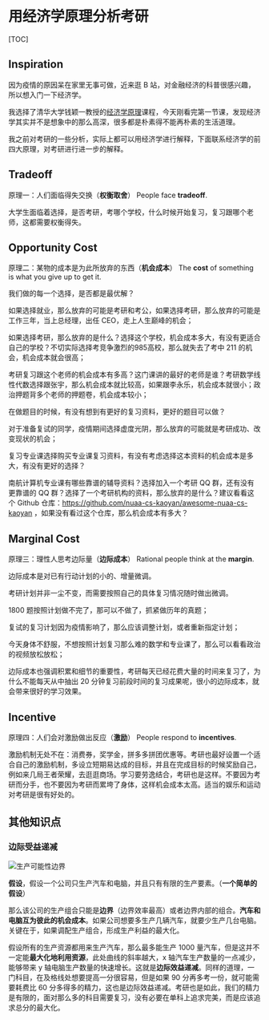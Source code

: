 # 用经济学原理分析考研

[TOC]

## Inspiration

因为疫情的原因呆在家里无事可做，近来逛 B 站，对金融经济的科普很感兴趣，所以想入门一下经济学。

我选择了清华大学钱颖一教授的[经济学原理](https://www.bilibili.com/video/BV1gt411g7RU )课程，今天刚看完第一节课，发现经济学其实并不是想象中的那么高深，很多都是朴素得不能再朴素的生活道理。

我之前对考研的一些分析，实际上都可以用经济学进行解释，下面联系经济学的前四大原理，对考研进行进一步的解释。

## Tradeoff

原理一：人们面临得失交换（**权衡取舍**） People face **tradeoff**.

大学生面临着选择，是否考研，考哪个学校，什么时候开始复习，复习跟哪个老师，这都需要权衡得失。

## Opportunity Cost

原理二：某物的成本是为此所放弃的东西（**机会成本**） The **cost** of something is what you give up to get it. 

我们做的每一个选择，是否都是最优解？

如果选择就业，那么放弃的可能是考研和考公，如果选择考研，那么放弃的可能是工作三年，当上总经理，出任 CEO，走上人生巅峰的机会；

如果选择考研，那么放弃的是什么？选择这个学校，机会成本多大，有没有更适合自己的学校？不切实际选择考竞争激烈的985高校，那么就失去了考中 211 的机会，机会成本就会很高；

考研复习跟这个老师的机会成本有多高？这门课讲的最好的老师是谁？考研数学线性代数选择跟张宇，那么机会成本就比较高，如果跟李永乐，机会成本就很小；政治押题背多个老师的押题卷，机会成本较小；

在做题目的时候，有没有想到有更好的复习资料，更好的题目可以做？

对于准备复试的同学，疫情期间选择虚度光阴，那么放弃的可能就是考研成功、改变现状的机会；

复习专业课选择购买专业课复习资料，有没有考虑选择这本资料的机会成本是多大，有没有更好的选择？

南航计算机专业课有哪些靠谱的辅导资料？选择加入一个考研 QQ 群，还有没有更靠谱的 QQ 群？选择了一个考研机构的资料，那么放弃的是什么？建议看看这个 Github 仓库：<https://github.com/nuaa-cs-kaoyan/awesome-nuaa-cs-kaoyan> ，如果没有看过这个仓库，那么机会成本有多大？

## Marginal Cost

原理三：理性人思考边际量（**边际成本**） Rational people think at the **margin**.

边际成本是对已有行动计划的小的、增量微调。

考研计划并非一尘不变，而需要按照自己的具体复习情况随时做出微调。

1800 题按照计划做不完了，那可以不做了，抓紧做历年的真题；

复试的复习计划因为疫情影响了，那么应该调整计划，或者重新指定计划；

今天身体不舒服，不想按照计划复习那么难的数学和专业课了，那么可以看看政治的视频放松放松；

边际成本也强调积累和细节的重要性，考研每天已经花费大量的时间来复习了，为什么不能每天从中抽出 20 分钟复习前段时间的复习成果呢，很小的边际成本，就会带来很好的学习效果。 

## Incentive

原理四：人们会对激励做出反应（**激励**） People respond to **incentives**.

激励机制无处不在：消费券，奖学金，拼多多拼团优惠等。考研也最好设置一个适合自己的激励机制，多设立短期易达成的目标，并且在完成目标的时候奖励自己，例如来几局王者荣耀，去逛逛商场。学习要劳逸结合，考研也是这样。不要因为考研而分手，也不要因为考研而累垮了身体，这样机会成本太高。适当的娱乐和运动对考研是很有好处的。

## 其他知识点

### 边际受益递减

![生产可能性边界](assets/1585297156945.png)

**假设**，假设一个公司只生产汽车和电脑，并且只有有限的生产要素。（**一个简单的假设**）

那么该公司的生产组合只能是**边界**（边界效率最高）或者边界内部的组合。**汽车和电脑互为彼此的机会成本**。如果公司想要多生产几辆汽车，就要少生产几台电脑。关键在于，如果调配生产组合，形成生产利益的最大化。

假设所有的生产资源都用来生产汽车，那么最多能生产 1000 量汽车，但是这并不一定能**最大化地利用资源**，此处曲线的斜率越大，x 轴汽车生产数量的一点减少，能够带来 y 轴电脑生产数量的快速增长。这就是**边际效益递减**。同样的道理，一门科目，在及格线处想要提高一分很容易，但是如果 90 分再多考一份，就可能需要耗费比 60 分多得多的精力，这也是边际效益递减。考研也是如此，我们的精力是有限的，面对那么多的科目需要复习，没有必要在单科上追求完美，而是应该追求总分的最大化。